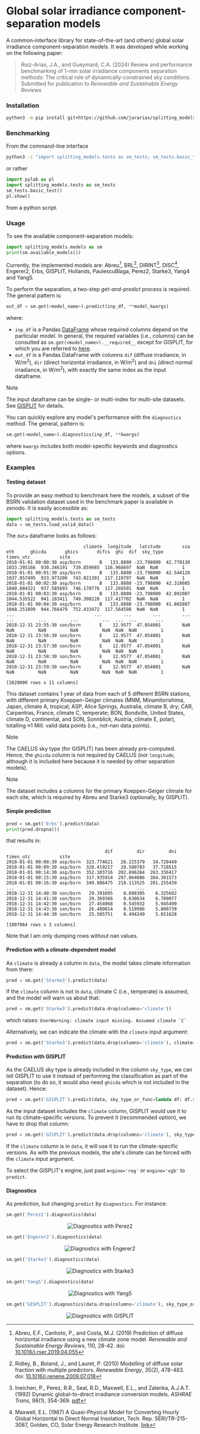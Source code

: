 # Global solar irradiance component-separation models

A common-interface library for state-of-the-art (and others) global solar irradiance component-separation models. It was developed while working on the following paper:

> Ruiz-Arias, J.A., and Gueymard, C.A. (2024) Review and performance benchmarking of 1-min solar irradiance components separation methods: The critical role of dynamically-constrained sky conditions. Submitted for publication to _Renewable and Sustainable Energy Reviews_ 


### Installation

```sh
python3 -m pip install git+https://github.com/jararias/splitting_models@main
```

### Benchmarking

From the command-line interface

```sh
python3 -c "import splitting_models.tests as sm_tests; sm_tests.basic_test()"
```

or rather

```python
import pylab as pl
import splitting_models.tests as sm_tests
sm_tests.basic_test()
pl.show()
```

from a python script.

### Usage

To see the available component-separation models:

```python
import splitting_models.models as sm
print(sm.available_models())
```

Currently, the implemented models are: Abreu[^1], BRL[^2], DIRINT[^3], DISC[^4], Engerer2, Erbs, GISPLIT, Hollands, PaulescuBlaga, Perez2, Starke3, Yang4 and Yang5.

[^1]: Abreu, E.F., Canhoto, P., and Costa, M.J. (2019) Prediction of diffuse horizontal irradiance using a new climate zone model. _Renewable and Sustainable Energy Reviews_, 110, 28-42. doi: [10.1016/j.rser.2019.04.055](https://doi.org/10.1016/j.rser.2019.04.055)
[^2]: Ridley, B., Boland, J., and Lauret, P. (2010) Modelling of diffuse solar fraction with multiple predictors. _Renewable Energy_, 35(2), 478-483. doi: [10.1016/j.renene.2009.07.018](https://doi.org/10.1016/j.renene.2009.07.018)
[^3]: Ineichen, P., Perez, R.R., Seal, R.D., Maxwell, E.L., and Zalenka, A.J.A.T. (1992) Dynamic global-to-direct irradiance conversion models. _ASHRAE Trans_, 98(1), 354-369. [pdf](https://access.archive-ouverte.unige.ch/access/metadata/242f6608-0e96-4566-bbb0-450d821670c7/download)
[^4]: Maxwell, E.L. (1987) A Quasi-Physical Model for Converting Hourly Global Horizontal to Direct Normal Insolation, Tech. Rep. SERI/TR-215-3087, Golden, CO, Solar Energy Research Institute. [link](https://www.osti.gov/biblio/5987868)

To perform the separation, a two-step _get-and-predict_ process is required. The general pattern is:

```python
out_df = sm.get(<model_name>).predict(inp_df, **model_kwargs)
```

where:

- `inp_df` is a Pandas [DataFrame](https://pandas.pydata.org/docs/reference/api/pandas.DataFrame.html) whose required columns depend on the particular model. In general, the required variables (i.e., columns) can be consulted as ```sm.get(<model_name>).__required__``` except for GISPLIT, for which you are referred to [here](https://github.com/jararias/gisplit).
- `out_df` is a Pandas DataFrame with columns `dif` (diffuse irradiance, in W/m$`^2`$), `dir` (direct horizontal irradiance, in W/m$`^2`$) and `dni` (direct normal irradiance, in W/m$`^2`$), with exactly the same index as the input dataframe.

> [!NOTE]
> The input dataframe can be single- or multi-index for multi-site datasets. See [GISPLIT](https://github.com/jararias/gisplit#notes-on-the-input-dataframes-index) for details.

You can quickly explore any model's performance with the `diagnostics` method. The general, pattern is:

```python
sm.get(<model_name>).diagnostics(inp_df, **kwargs)
```

where `kwargs` includes both model-specific keywords and diagnostics options.

### Examples

#### Testing dataset

To provide an easy method to benchmark here the models, a subset of the BSRN validation dataset used in the benchmark paper is available in zenodo. It is easily accessible as:

```python
import splitting_models.tests as sm_tests
data = sm_tests.load_valid_data()
```

The `data` dataframe looks as follows:

```
                             climate  longitude   latitude        sza          eth      ghicda       ghics       difcs  ghi  dif  sky_type
times_utc           site                                                                                                                  
2018-01-01 00:00:30 asp/bsrn       B   133.8880 -23.798000  42.770130  1033.295166  930.346191  739.859985  116.968697  NaN  NaN         1
2018-01-01 00:01:30 asp/bsrn       B   133.8880 -23.798000  42.544128  1037.057495  933.973206  743.021301  117.119797  NaN  NaN         1
2018-01-01 00:02:30 asp/bsrn       B   133.8880 -23.798000  42.318085  1040.804321  937.585693  746.170776  117.269501  NaN  NaN         1
2018-01-01 00:03:30 asp/bsrn       B   133.8880 -23.798000  42.092007  1044.535522  941.183411  749.308228  117.417702  NaN  NaN         1
2018-01-01 00:04:30 asp/bsrn       B   133.8880 -23.798000  41.865887  1048.251099  944.766479  752.433472  117.564598  NaN  NaN         1
...                              ...        ...        ...        ...          ...         ...         ...         ...  ...  ...       ...
2018-12-31 23:55:30 son/bsrn       E    12.9577  47.054001        NaN          NaN         NaN         NaN         NaN  NaN  NaN         1
2018-12-31 23:56:30 son/bsrn       E    12.9577  47.054001        NaN          NaN         NaN         NaN         NaN  NaN  NaN         1
2018-12-31 23:57:30 son/bsrn       E    12.9577  47.054001        NaN          NaN         NaN         NaN         NaN  NaN  NaN         1
2018-12-31 23:58:30 son/bsrn       E    12.9577  47.054001        NaN          NaN         NaN         NaN         NaN  NaN  NaN         1
2018-12-31 23:59:30 son/bsrn       E    12.9577  47.054001        NaN          NaN         NaN         NaN         NaN  NaN  NaN         1

[2628000 rows x 11 columns]
```

This dataset contains 1 year of data from each of 5 different BSRN stations, with different primary Koeppen-Geiger climates (MNM, Minamitorishima, Japan, climate A, tropical; ASP, Alice Springs, Australia, climate B, dry; CAR, Carpentras, France, climate C, temperate; BON, Bondville, United States, climate D, continental, and SON, Sonnblick, Austria, climate E, polar), totalling &asymp;1 Mill. valid data points (i.e., not-nan data points).

> [!NOTE]
> The CAELUS sky type (for GISPLIT) has been already pre-computed. Hence, the `ghicda` column is not required by CAELUS (nor `longitude`, although it is included here because it is needed by other separation models).

> [!NOTE]
> The dataset includes a columns for the primary Koeppen-Geiger climate for each site, which is required by Abreu and Starke3 (optionally, by GISPLIT).

#### Simple prediction

```python
pred = sm.get('Erbs').predict(data)
print(pred.dropna())
```

that results in:

```
                                     dif         dir         dni
times_utc           site                                        
2018-01-01 00:08:30 asp/bsrn  323.774621   26.225379   34.728449
2018-01-01 00:09:30 asp/bsrn  328.419217   28.580783   37.718515
2018-01-01 00:14:30 asp/bsrn  352.103716  202.896284  263.336417
2018-01-01 00:15:30 asp/bsrn  317.935914  297.064086  384.301573
2018-01-01 00:16:30 asp/bsrn  349.886475  218.113525  281.255439
...                                  ...         ...         ...
2018-12-31 14:40:30 son/bsrn   29.391695    0.608305    6.325692
2018-12-31 14:41:30 son/bsrn   29.369366    0.630634    6.709077
2018-12-31 14:42:30 son/bsrn   27.454068    0.545932    5.945499
2018-12-31 14:43:30 son/bsrn   26.480014    0.519986    5.800739
2018-12-31 14:44:30 son/bsrn   25.505751    0.494249    5.651628

[1007064 rows x 3 columns]
```

Note that I am only dumping rows without nan values.

#### Prediction with a climate-dependent model

As `climate` is already a column in `data`, the model takes climate information from there:

```python
pred = sm.get('Starke3').predict(data)
```

If the `climate` column is not in `data`, climate C (i.e., temperate) is assumed, and the model will warn us about that:

```python
pred = sm.get('Starke3').predict(data.drop(columns='climate'))
```

which raises: ```UserWarning: climate input missing. Assumed climate `C` ```

Alternatively, we can indicate the climate with the `climate` input argument:

```python
pred = sm.get('Starke3').predict(data.drop(columns='climate'), climate='A')
```

#### Prediction with GISPLIT

As the CAELUS sky type is already included in the column `sky_type`, we can tell GISPLIT to use it instead of performing the classification as part of the separation (to do so, it would also need `ghicda` which is not included in the dataset). Hence:

```python
pred = sm.get('GISPLIT').predict(data, sky_type_or_func=lambda df: df.sky_type.values)
```

As the input dataset includes the `climate` column, GISPLIT would use it to run its climate-specific versions. To prevent it (recommended option), we have to drop that column:

```python
pred = sm.get('GISPLIT').predict(data.drop(columns='climate'), sky_type_or_func=lambda df: df.sky_type.values)
```

If the `climate` column is in `data`, it will use it to run the climate-specific versions. As with the previous models, the site's climate can be forced with the `climate` input argument.

To select the GISPLIT's engine, just past `engine='reg'` or `engine='xgb'` to `predict`. 

#### Diagnostics

As prediction, but changing `predict` by `diagnostics`. For instance:

```python
sm.get('Perez2').diagnostics(data)
```

<p align="center">
    <img src="assets/diag_perez2.png" alt="Diagnostics with Perez2">
</p>

```python
sm.get('Engerer2').diagnostics(data)
```

<p align="center">
    <img src="assets/diag_engerer2.png" alt="Diagnostics with Engerer2">
</p>

```python
sm.get('Starke3').diagnostics(data)
```

<p align="center">
    <img src="assets/diag_starke3.png" alt="Diagnostics with Starke3">
</p>

```python
sm.get('Yang5').diagnostics(data)
```

<p align="center">
    <img src="assets/diag_yang5.png" alt="Diagnostics with Yang5">
</p>

```python
sm.get('GISPLIT').diagnostics(data.drop(columns='climate'), sky_type_or_func=lambda df: df.sky_type.values)
```

<p align="center">
    <img src="assets/diag_gisplit.png" alt="Diagnostics with GISPLIT">
</p>







